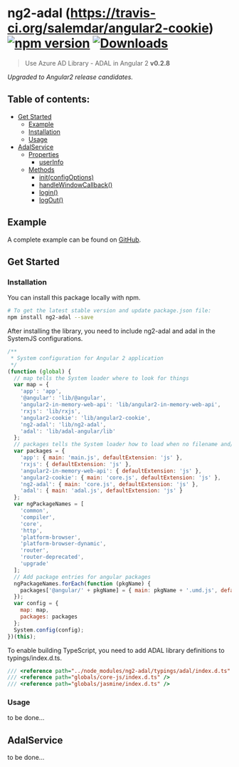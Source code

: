 # ng2-adal  (https://travis-ci.org/salemdar/angular2-cookie) [![npm version](https://badge.fury.io/js/angular2-cookie.svg)](http://badge.fury.io/js/angular2-cookie) [![Downloads](http://img.shields.io/npm/dm/angular2-adal.svg)](https://npmjs.org/package/angular2-adal)

> Use Azure AD Library - ADAL in Angular 2 **v0.2.8**

_Upgraded to Angular2 release candidates._

## Table of contents:
- [Get Started](#get-started)
  - [Example](#example)
  - [Installation](#installation)
  - [Usage](#usage)
- [AdalService](#adalService)
  - [Properties](#properties)
    - [userInfo](#userInfo)
  - [Methods](#methods)
    - [init(configOptions)](#init)
    - [handleWindowCallback()](#handleWindowCallback)
    - [login()](#login)
    - [logOut()](#logOut)

## <a name="example"></a> Example

A complete example can be found on [GitHub](https://github.com/alenny/angular2-adal-example). 

## <a name="get-started"></a> Get Started

### <a name="installation"></a> Installation

You can install this package locally with npm.

```bash
# To get the latest stable version and update package.json file:
npm install ng2-adal --save
```

After installing the library, you need to include ng2-adal and adal in the SystemJS configurations.

```javascript
/**
 * System configuration for Angular 2 application
 */
(function (global) {
  // map tells the System loader where to look for things
  var map = {
    'app': 'app',
    '@angular': 'lib/@angular',
    'angular2-in-memory-web-api': 'lib/angular2-in-memory-web-api',
    'rxjs': 'lib/rxjs',
    'angular2-cookie': 'lib/angular2-cookie',
    'ng2-adal': 'lib/ng2-adal',
    'adal': 'lib/adal-angular/lib'
  };
  // packages tells the System loader how to load when no filename and/or no extension
  var packages = {
    'app': { main: 'main.js', defaultExtension: 'js' },
    'rxjs': { defaultExtension: 'js' },
    'angular2-in-memory-web-api': { defaultExtension: 'js' },
    'angular2-cookie': { main: 'core.js', defaultExtension: 'js' },
    'ng2-adal': { main: 'core.js', defaultExtension: 'js' },
    'adal': { main: 'adal.js', defaultExtension: 'js' }
  };
  var ngPackageNames = [
    'common',
    'compiler',
    'core',
    'http',
    'platform-browser',
    'platform-browser-dynamic',
    'router',
    'router-deprecated',
    'upgrade'
  ];
  // Add package entries for angular packages
  ngPackageNames.forEach(function (pkgName) {
    packages['@angular/' + pkgName] = { main: pkgName + '.umd.js', defaultExtension: 'js' };
  });
  var config = {
    map: map,
    packages: packages
  };
  System.config(config);
})(this);
```

To enable building TypeScript, you need to add ADAL library definitions to typings/index.d.ts.

```typescript
/// <reference path="../node_modules/ng2-adal/typings/adal/index.d.ts" />
/// <reference path="globals/core-js/index.d.ts" />
/// <reference path="globals/jasmine/index.d.ts" />
```

### <a name="usage"></a> Usage

to be done...

## <a name="adalService"></a> AdalService

to be done...